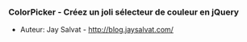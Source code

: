 ### ColorPicker - Créez un joli sélecteur de couleur en jQuery
* Auteur: Jay Salvat - http://blog.jaysalvat.com/